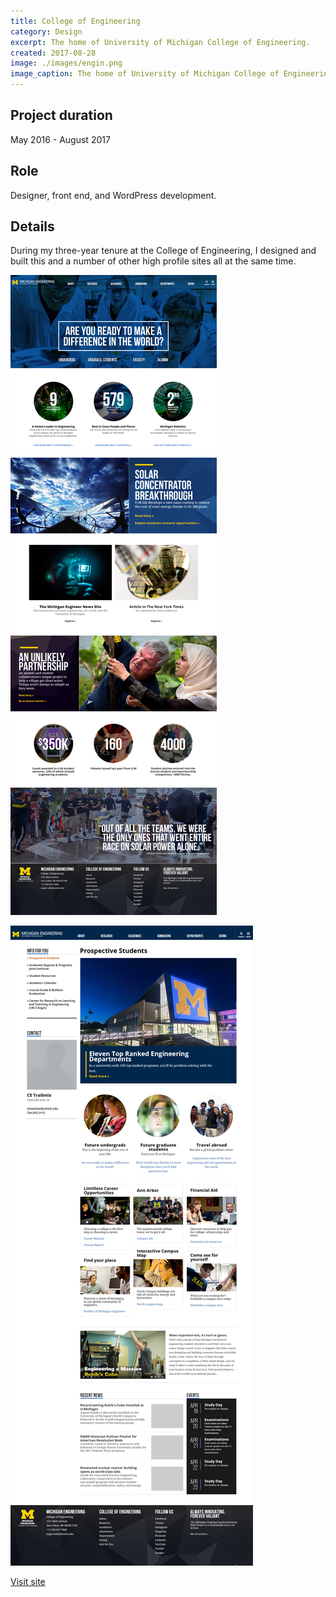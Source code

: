 ```yaml
---
title: College of Engineering
category: Design
excerpt: The home of University of Michigan College of Engineering.
created: 2017-08-28
image: ./images/engin.png
image_caption: The home of University of Michigan College of Engineering.
---
```

## Project duration

May 2016 - August 2017

## Role

Designer, front end, and WordPress development.

## Details

During my three-year tenure at the College of Engineering, I designed and built this and a number of other high profile sites all at the same time.

![Home page of University of Michigan College of Engineering](./images/coe-home_v01.jpg)

![An interior page of University of Michigan College of Engineering](./images/coe-landing-type_02.jpg)

[Visit site](https://engin.umich.edu/)